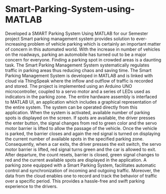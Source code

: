 # Smart-Parking-System-using-MATLAB
Developed a SMART Parking System Using MATLAB for our Semester project
Smart parking management system provides solution to ever-increasing problem of vehicle
parking which is certainly an important matter of concern in this automated world. With the
increase in number of vehicles on the roadways, parking an automobile has turned out to be a
major concern for everyone. Finding a parking spot in crowded areas is a daunting task. The
Smart Parking Management System systematically regulates traffic in parking areas thus
reducing chaos and saving time.
The Smart Parking Management System is developed in MATLAB and is linked with cloud via
ThingSpeak where the inflow and outflow of traffic is recorded and stored. The project is
implemented using an Arduino UNO microcontroller, coupled to a servo motor and a series of
LEDs used as indicators in the parking zone. The entire hardware assembly is interfaced to
MATLAB UI, an application which includes a graphical representation of the entire system. The
system can be operated directly from this application. When the system is activated, available
number of parking spots is displayed on the screen. If spots are available, the driver presses the
enter button, the signal changes from red to green color and the servo motor barrier is lifted to
allow the passage of the vehicle. Once the vehicle is parked, the barrier closes and again the red
signal is turned on displaying the current number of available spots in the specified parking zone.
Consequently, when a car exits, the driver presses the exit switch, the servo motor barrier is
lifted, red signal turns green and the car is allowed to exit. After departure, the count resets,
barrier is closed, green signal changes to red and the current available spots are displayed in the
application.
A parking zone equipped with a Smart Parking System, facilitates automatic control and
synchronization of incoming and outgoing traffic. Moreover, the data from the cloud enables one
to record and track the behavior of traffic over a specific period. This provides a hassle-free and
swift parking experience to the drivers. 
